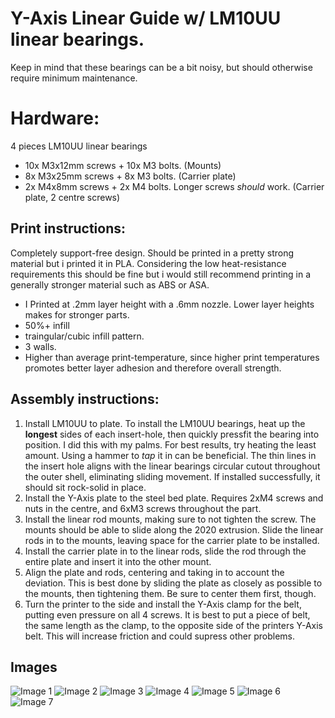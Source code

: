# Y-Axis Linear Guide w/ LM10UU linear bearings. 
Keep in mind that these bearings can be a bit noisy, but should otherwise require minimum maintenance. 

# Hardware: 
4 pieces LM10UU linear bearings 

- 10x M3x12mm screws + 10x M3 bolts. (Mounts)
- 8x M3x25mm screws + 8x M3 bolts. (Carrier plate)
- 2x M4x8mm screws + 2x M4 bolts. Longer screws *should* work. (Carrier plate, 2 centre screws)

## Print instructions:
Completely support-free design. Should be printed in a pretty strong material but i printed it in PLA. Considering the low heat-resistance requirements this should be fine but i would still recommend printing in a generally stronger material such as ABS or ASA. 

- I Printed at .2mm layer height with a .6mm nozzle. Lower layer heights makes for stronger parts. 
- 50%+ infill
- traingular/cubic infill pattern. 
- 3 walls. 
- Higher than average print-temperature, since higher print temperatures promotes better layer adhesion and therefore overall strength. 

##  Assembly instructions: 
1. Install LM10UU to plate. To install the LM10UU bearings, heat up the **longest** sides of each insert-hole, then quickly pressfit the bearing into position. I did this with my palms. For best results, try heating the least amount. Using a hammer to *tap* it in can be beneficial. The thin lines in the insert hole aligns with the linear bearings circular cutout throughout the outer shell, eliminating sliding movement. If installed successfully, it should sit rock-solid in place. 
2. Install the Y-Axis plate to the steel bed plate. Requires 2xM4 screws and nuts in the centre, and 6xM3 screws throughout the part. 
3. Install the linear rod mounts, making sure to not tighten the screw. The mounts should be able to slide along the 2020 extrusion. Slide the linear rods in to the mounts, leaving space for the carrier plate to be installed. 
4. Install the carrier plate in to the linear rods, slide the rod through the entire plate and insert it into the other mount. 
5. Align the plate and rods, centering and taking in to account the deviation. This is best done by sliding the plate as closely as possible to the mounts, then tightening them. Be sure to center them first, though. 
6. Turn the printer to the side and install the Y-Axis clamp for the belt, putting even pressure on all 4 screws. It is best to put a piece of belt, the same length as the clamp, to the opposite side of the printers Y-Axis belt. This will increase friction and could supress other problems. 

## Images
![Image 1](https://github.com/P1ayer2/CZ-300_On_Steroids/blob/main/Mods/Y-Axis_Linear_Guide_LM10UU/Images/IMG_4392.png)
![Image 2](https://github.com/P1ayer2/CZ-300_On_Steroids/blob/main/Mods/Y-Axis_Linear_Guide_LM10UU/Images/IMG_4393.png)
![Image 3](https://github.com/P1ayer2/CZ-300_On_Steroids/blob/main/Mods/Y-Axis_Linear_Guide_LM10UU/Images/IMG_4395.png)
![Image 4](https://github.com/P1ayer2/CZ-300_On_Steroids/blob/main/Mods/Y-Axis_Linear_Guide_LM10UU/Images/IMG_4396.png)
![Image 5](https://github.com/P1ayer2/CZ-300_On_Steroids/blob/main/Mods/Y-Axis_Linear_Guide_LM10UU/Images/IMG_4397.png)
![Image 6](https://github.com/P1ayer2/CZ-300_On_Steroids/blob/main/Mods/Y-Axis_Linear_Guide_LM10UU/Images/IMG_4398.png)
![Image 7](https://github.com/P1ayer2/CZ-300_On_Steroids/blob/main/Mods/Y-Axis_Linear_Guide_LM10UU/Images/IMG_4399.png)
